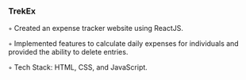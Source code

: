 ### TrekEx

◦ Created an expense tracker website using ReactJS.

◦ Implemented features to calculate daily expenses for individuals and provided the ability to delete entries.

◦ Tech Stack: HTML, CSS, and JavaScript.
